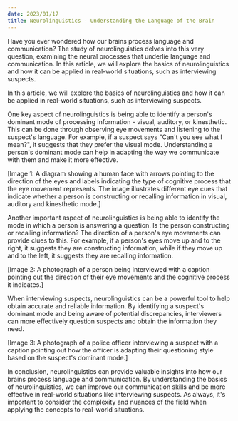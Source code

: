 ```yaml
---
date: 2023/01/17
title: Neurolinguistics - Understanding the Language of the Brain
---
```


Have you ever wondered how our brains process language and communication? The study of neurolinguistics delves into this very question, examining the neural processes that underlie language and communication. In this article, we will explore the basics of neurolinguistics and how it can be applied in real-world situations, such as interviewing suspects.

In this article, we will explore the basics of neurolinguistics and how it can be applied in real-world situations, such as interviewing suspects.

One key aspect of neurolinguistics is being able to identify a person's dominant mode of processing information - visual, auditory, or kinesthetic. This can be done through observing eye movements and listening to the suspect's language. For example, if a suspect says "Can't you see what I mean?", it suggests that they prefer the visual mode. Understanding a person's dominant mode can help in adapting the way we communicate with them and make it more effective.

[Image 1: A diagram showing a human face with arrows pointing to the direction of the eyes and labels indicating the type of cognitive process that the eye movement represents. The image illustrates different eye cues that indicate whether a person is constructing or recalling information in visual, auditory and kinesthetic mode.]

Another important aspect of neurolinguistics is being able to identify the mode in which a person is answering a question. Is the person constructing or recalling information? The direction of a person's eye movements can provide clues to this. For example, if a person's eyes move up and to the right, it suggests they are constructing information, while if they move up and to the left, it suggests they are recalling information.

[Image 2: A photograph of a person being interviewed with a caption pointing out the direction of their eye movements and the cognitive process it indicates.]

When interviewing suspects, neurolinguistics can be a powerful tool to help obtain accurate and reliable information. By identifying a suspect's dominant mode and being aware of potential discrepancies, interviewers can more effectively question suspects and obtain the information they need.

[Image 3: A photograph of a police officer interviewing a suspect with a caption pointing out how the officer is adapting their questioning style based on the suspect's dominant mode.]

In conclusion, neurolinguistics can provide valuable insights into how our brains process language and communication. By understanding the basics of neurolinguistics, we can improve our communication skills and be more effective in real-world situations like interviewing suspects. As always, it's important to consider the complexity and nuances of the field when applying the concepts to real-world situations.

